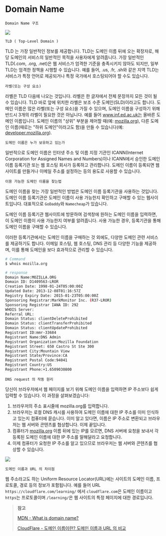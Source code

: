 # Domain Name

`Domain Name 구조`

![](2023-05-15-09-12-24.png)

`TLD ( Top-Level Domain )`

TLD 는 가장 일반적인 정보를 제공합니다. TLD는 도메인 이름 뒤에 오는 확장자로, 해당 도메인의 서비스의 일반적인 목적을 사용자에게 알려줍니다. 가장 일반적인 TLD(.com, .org, .net)은 웹 서비스가 엄격한 기준을 충족시키지 않아도 되지만, 일부 TLD는 엄격한 정책을 시행할 수 있습니다. 예를 들어, .us, .fr, .sh와 같은 지역 TLD는 서비스가 특정 언어로 제공되거나 특정 국가에서 호스팅되어야 할 수도 있습니다.

`라벨(또는 구성 요소)`

라벨은 TLD 다음에 나오는 것입니다. 라벨은 한 글자에서 전체 문장까지 모든 것이 될 수 있습니다. TLD 바로 앞에 위치한 라벨은 보조 수준 도메인(SLD)이라고도 합니다. 도메인 이름은 많은 라벨(또는 구성 요소)을 가질 수 있으며, 도메인 이름을 구성하기 위해 반드시 3개의 라벨이 필요한 것은 아닙니다. 예를 들어 www.inf.ed.ac.uk는 올바른 도메인 이름입니다. 도메인 이름의 "상위" 부분을 제어할 때(예: [mozilla.org](http://mozilla.org/)), 다른 도메인 이름(때로는 "하위 도메인"이라고도 함)을 만들 수 있습니다(예: [developer.mozilla.org](http://developer.mozilla.org/)).

`도메인 이름은 누가 보유하고 있는가`

일반적으로 도메인 이름은 인터넷 주소 및 이름 지정 기관인 ICANN(Internet Corporation for Assigned Names and Numbers)이나 ICANN에서 승인한 도메인 이름 등록기관 또는 웹 호스팅 회사가 등록하고 관리합니다. 도메인 이름이 등록되면 웹사이트를 만들거나 이메일 주소를 설정하는 등의 용도로 사용할 수 있습니다.

`이용 가능한 도메인 이름을 찾는법`

도메인 이름을 찾는 가장 일반적인 방법은 도메인 이름 등록기관을 사용하는 것입니다. 도메인 이름 등록기관은 도메인 이름이 사용 가능한지 확인하고 구매할 수 있는 웹사이트입니다. 대표적으로 `GoDaddy`와 `Namecheap`가 있습니다.

도메인 이름 등록기관 웹사이트에 방문하여 검색창에 원하는 도메인 이름을 입력하면, 이 도메인 이름이 사용 가능한지 여부를 알려줍니다. 사용 가능한 경우, 등록기관을 통해 도메인 이름을 구매할 수 있습니다.

이러한 등록기관에서는 도메인 이름을 구매하는 것 외에도, 다양한 도메인 관련 서비스를 제공하기도 합니다. 이메일 호스팅, 웹 호스팅, DNS 관리 등 다양한 기능을 제공하며, 이를 통해 도메인을 보다 효과적으로 관리할 수 있습니다.

```bash
# Command
$ whois mozilla.org

# response
Domain Name:MOZILLA.ORG
Domain ID: D1409563-LROR
Creation Date: 1998-01-24T05:00:00Z
Updated Date: 2013-12-08T01:16:57Z
Registry Expiry Date: 2015-01-23T05:00:00Z
Sponsoring Registrar:MarkMonitor Inc. (R37-LROR)
Sponsoring Registrar IANA ID: 292
WHOIS Server:
Referral URL:
Domain Status: clientDeleteProhibited
Domain Status: clientTransferProhibited
Domain Status: clientUpdateProhibited
Registrant ID:mmr-33684
Registrant Name:DNS Admin
Registrant Organization:Mozilla Foundation
Registrant Street: 650 Castro St Ste 300
Registrant City:Mountain View
Registrant State/Province:CA
Registrant Postal Code:94041
Registrant Country:US
Registrant Phone:+1.6509030800
```

`DNS request 의 작동 원리`

당신이 브라우저에서 웹 페이지를 보기 위해 도메인 이름을 입력하면 IP 주소보다 쉽게 입력할 수 있습니다. 이 과정을 살펴보겠습니다:

1. 브라우저의 주소 표시줄에 mozilla.org를 입력합니다.
2. 브라우저는 로컬 DNS 캐시를 사용하여 도메인 이름에 대한 IP 주소를 이미 인식하고 있는지 컴퓨터에 묻습니다. 이미 알고 있다면, 이름은 IP 주소로 변환되고 브라우저는 웹 서버와 콘텐츠를 협상합니다. 이제 끝입니다.
3. 컴퓨터가 [mozilla.org](http://mozilla.org) 이름 뒤에 있는 IP를 모르면, DNS 서버에 요청을 보내서 각 등록된 도메인 이름에 대한 IP 주소를 말해달라고 요청합니다.
4. 이제 컴퓨터가 요청한 IP 주소를 알고 있으므로 브라우저는 웹 서버와 콘텐츠를 협상할 수 있습니다.

![](2023-05-15-09-13-40.png)

`도메인 이름과 URL 의 차이점`

웹 주소라고도 하는 Uniform Resource Locator(URL)에는 사이트의 도메인 이름, 프로토콜, 경로 등의 정보가 포함됩니다. 예를 들어 URL `https://cloudflare.com/learning/` 에서 `cloudflare.com`은 도메인 이름이고 `https`는 프로토콜이며 `/learning/`은 웹 사이트의 특정 페이지에 대한 경로입니다.

> **참고**
>
> [MDN - What is domain name?](https://developer.mozilla.org/ko/docs/Learn/Common_questions/Web_mechanics/What_is_a_domain_name)
>
> [CloudFlare - 도메인 이름이란? 도메인 이름과 URL 의 비교](https://www.cloudflare.com/ko-kr/learning/dns/glossary/what-is-a-domain-name/)
